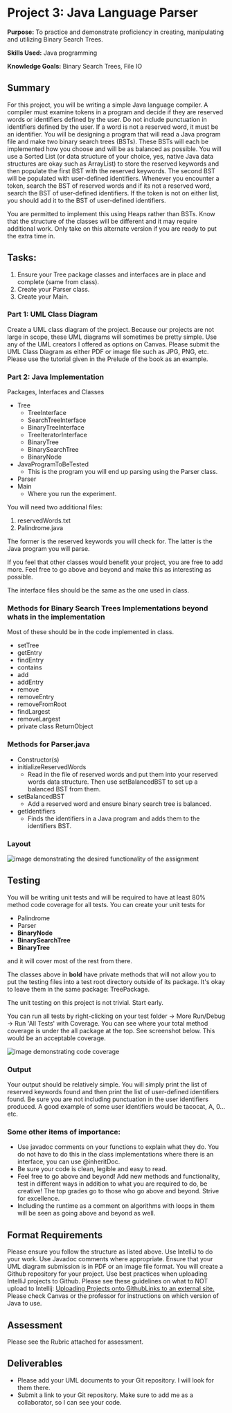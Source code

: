 # Project 3: Java Language Parser
**Purpose:** To practice and demonstrate proficiency in creating, manipulating and utilizing Binary Search Trees.

**Skills Used:** Java programming

**Knowledge Goals:** Binary Search Trees, File IO

## Summary
For this project, you will be writing a simple Java language compiler. A compiler must examine tokens in a program and decide if they are reserved words or identifiers defined by the user. Do not include punctuation in identifiers defined by the user.  If a word is not a reserved word, it must be an identifier. You will be designing a program that will read a Java program file and make two binary search trees (BSTs). These BSTs will each be implemented how you choose and will be as balanced as possible. You will use a Sorted List (or data structure of your choice, yes, native Java data structures are okay such as ArrayList) to store the reserved keywords and then populate the first BST with the reserved keywords. The second BST will be populated with user-defined identifiers. Whenever you encounter a token, search the BST of reserved words and if its not a reserved word, search the BST of user-defined identifiers. If the token is not on either list, you should add it to the BST of user-defined identifiers.

You are permitted to implement this using Heaps rather than BSTs. Know that the structure of the classes will be different and it may require additional work. Only take on this alternate version if you are ready to put the extra time in.

## Tasks:
1. Ensure your Tree package classes and interfaces are in place and complete (same from class).
2. Create your Parser class.
3. Create your Main.

### Part 1: UML Class Diagram
Create a UML class diagram of the project. Because our projects are not large in scope, these UML diagrams will sometimes be pretty simple. Use any of the UML creators I offered as options on Canvas. Please submit the UML Class Diagram as either PDF or image file such as JPG, PNG, etc. Please use the tutorial given in the Prelude of the book as an example.

### Part 2: Java Implementation
Packages, Interfaces and Classes
* Tree
    * TreeInterface 
    * SearchTreeInterface 
    * BinaryTreeInterface
    * TreeIteratorInterface
    * BinaryTree
    * BinarySearchTree
    * BinaryNode
* JavaProgramToBeTested
    * This is the program you will end up parsing using the Parser class.
* Parser
* Main
    * Where you run the experiment.

You will need two additional files:
1. reservedWords.txt
2. Palindrome.java

The former is the reserved keywords you will check for. The latter is the Java program you will parse.

If you feel that other classes would benefit your project, you are free to add more. Feel free to go above and beyond and make this as interesting as possible.

The interface files should be the same as the one used in class.

### Methods for Binary Search Trees Implementations beyond whats in the implementation
Most of these should be in the code implemented in class.
* setTree
* getEntry
* findEntry
* contains
* add
* addEntry
* remove
* removeEntry
* removeFromRoot
* findLargest
* removeLargest
* private class ReturnObject

### Methods for Parser.java
* Constructor(s)
* initializeReservedWords
    * Read in the file of reserved words and put them into your reserved words data structure. Then use setBalancedBST to set up a balanced BST from them.
* setBalancedBST
    * Add a reserved word and ensure binary search tree is balanced.
* getIdentifiers
    * Finds the identifiers in a Java program and adds them to the identifiers BST.

### Layout
![image demonstrating the desired functionality of the assignment](img/BSTsProject.jpg)

## Testing
You will be writing unit tests and will be required to have at least 80% method code coverage for all tests. You can create your unit tests for

* Palindrome
* Parser
* **BinaryNode**
* **BinarySearchTree**
* **BinaryTree**

and it will cover most of the rest from there.

The classes above in **bold** have private methods that will not allow you to put the testing files into a test root directory outside of its package. It's okay to leave them in the same package: TreePackage.

The unit testing on this project is not trivial. Start early.

You can run all tests by right-clicking on your test folder -> More Run/Debug -> Run 'All Tests' with Coverage. You can see where your total method coverage is under the all package at the top. See screenshot below. This would be an acceptable coverage. 

![image demonstrating code coverage](img/P3_CodeCoverageParser.png)

### Output
Your output should be relatively simple. You will simply print the list of reserved keywords found and then print the list of user-defined identifiers found. Be sure you are not including punctuation in the user identifiers produced. A good example of some user identifiers would be tacocat, A, 0... etc.

### Some other items of importance:
* Use javadoc comments on your functions to explain what they do. You do not have to do this in the class implementations where there is an interface, you can use @inheritDoc.
* Be sure your code is clean, legible and easy to read.
* Feel free to go above and beyond!  Add new methods and functionality, test in different ways in addition to what you are required to do, be creative! The top grades go to those who go above and beyond. Strive for excellence.
* Including the runtime as a comment on algorithms with loops in them will be seen as going above and beyond as well.

## Format Requirements
Please ensure you follow the structure as listed above. Use IntelliJ to do your work. Use Javadoc comments where appropriate.
Ensure that your UML diagram submission is in PDF or an image file format.
You will create a Github repository for your project. Use best practices when uploading IntelliJ projects to Github. Please see these guidelines on what to NOT upload to Intellij: [Uploading Projects onto GithubLinks to an external site.](https://intellij-support.jetbrains.com/hc/en-us/articles/206544839-How-to-manage-projects-under-Version-Control-Systems)
Please check Canvas or the professor for instructions on which version of Java to use.

## Assessment
Please see the Rubric attached for assessment.

## Deliverables
* Please add your UML documents to your Git repository. I will look for them there.
* Submit a link to your Git repository. Make sure to add me as a collaborator, so I can see your code.
